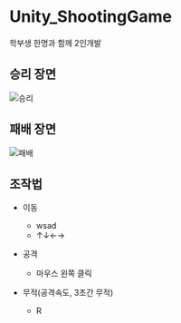 # Unity_ShootingGame
학부생 한명과 함께 2인개발

## 승리 장면
![승리](https://user-images.githubusercontent.com/52282493/106029265-429eb380-6110-11eb-8719-cd0f9174f855.gif)

## 패배 장면
![패배](https://user-images.githubusercontent.com/52282493/106029251-3dd9ff80-6110-11eb-9794-58a8b38fde43.gif)

## 조작법
* 이동
   * wsad    
   * ↑↓←→
   
* 공격
  * 마우스 왼쪽 클릭
  
* 무적(공격속도, 3초간 무적)
  * R
 

